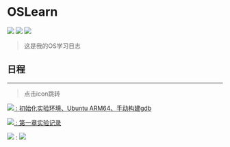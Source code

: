 # OSLearn
![](https://img.shields.io/badge/Dairy-comet959-blue.svg)
![](https://img.shields.io/badge/platform-Arm64-blue.svg)
![](https://img.shields.io/badge/Lang-rust-blue.svg)


> 这是我的OS学习日志


## 日程
---
> 点击icon跳转


[![](https://img.shields.io/badge/dairy-Day1-yellow.svg) : 初始化实验环境、Ubuntu ARM64、手动构建gdb](./dairy/10162022.md)

[![](https://img.shields.io/badge/dairy-Day2-yellow.svg) : 第一章实验记录](./dairy/10172022.md)

[![](https://img.shields.io/badge/dairy-Day3-yellow.svg)](./dairy/10182022.md) : ![](https://img.shields.io/badge/Stat-Doing-orange.svg)
